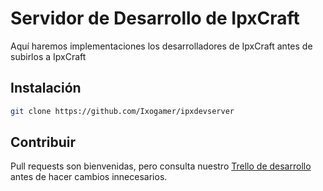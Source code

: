 # Servidor de Desarrollo de IpxCraft
Aquí haremos implementaciones los desarrolladores de IpxCraft antes de subirlos a IpxCraft

## Instalación

```bash
git clone https://github.com/Ixogamer/ipxdevserver
```

## Contribuir
Pull requests son bienvenidas, pero consulta nuestro [Trello de desarrollo](https://trello.com/b/TdkG0yuO/ice-phoenix-community) antes de hacer cambios innecesarios.
